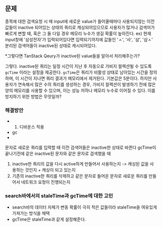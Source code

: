
## 문제

종목에 대한 검색요청 시 매 input에 새로운 value가 들어올때마다 사용되지않는 이전 값들이 inactive 되어있는 상태의 쿼리로 캐싱되어있으므로 사용자가 많거나 검색어가 빠르게 변할 때, 혹은 그 둘 다일 경우 메모리 누수가 생길 확률이 높아진다. ex) 현재 input창에 '삼성전자'가 입력되어있다면 입력되기까지에 값들인 'ㅅ', '사', '삼', '삼ㅅ' 분리된 검색어들이 inactive된 상태로 캐시되어있다. 

*그렇다면 TanStack Qeury가 inactive된 value들을 알아서 처리해주는가?

그렇다. inactive된 쿼리는 일정 시간이 지난 후 자동으로 가비지 컬렉션될 수 있도록 `gcTime` 이라는 설정을 제공한다. `gcTime`은 쿼리가 비활성 상태로 남아있는 시간을 정의하며, 이 시간이 지나면 쿼리 결과가 메모리에서 제거된다. 기본값은 5분이다. 하지만 사용자가 연속해서 많은 수의 쿼리를 생성하는 경우, 가비지 컬렉션이 발생하기 전에 많은 양의 메모리를 사용할 수 있으며, 이는 성능 저하나 메모리 누수로 이어질 수 있다. 이를 방지하기 위한 방법은 무엇일까?

### 해결방안 
- 1. 디바운스 적용
- gc 
- 
문자로 새로운 쿼리를 입력할 때 이전 검색어들은 inactive한 상태로 바뀐다 gcTime이 끝나기전에 같은 inactive된 문자와 같은 문자로 검색했을 때
1. inactive한 쿼리의 값을 다시 active하게 만들어서 사용하는지 -> 캐싱된 값을 사용하는 것인지 + 캐싱이 되고 있는지
2. 기존의 inactive한 쿼리를 삭제하고 같은 문자로 들어온 문자로 새로운 쿼리를  만들어서 네트워크 요청이 진행되는지

### search바에서의 staleTime과 gcTime에 대한 고민

- search바의 데이터 자체가 변동 확률이 극히 적은 값들이라 staleTime을 여유있게 가져가는 방식을 채택
- gcTime은 staleTime과 같게 설정해준다.
